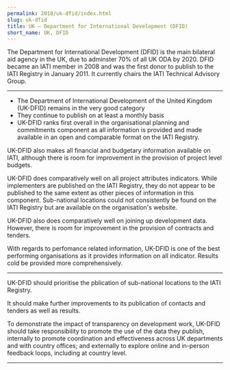 ```yaml
---
permalink: 2018/uk-dfid/index.html
slug: uk-dfid
title: UK – Department for International Development (DFID)
short_name: UK, DFID
---
```


The Department for International Development (DFID) is the main bilateral aid agency in the UK, due to adminster 70% of all UK ODA by 2020. DFID became an IATI member in 2008 and was the first donor to publish to the IATI Registry in January 2011. It currently chairs the IATI Technical Advisory Group.

---

- The Department of International Development of the United Kingdom (UK-DFID) remains in the very good category
- They continue to publish on at least a monthly basis
- UK-DFID ranks first overall in the organisational planning and commitments component as all information is provided and made available in an open and comparable format on the IATI Registry.  

UK-DFID also makes all financial and budgetary information available on IATI, although there is room for improvement in the provision of project level budgets. 

UK-DFID does comparatively well on all project attributes indicators. While implementers are published on the IATI Registry, they do not appear to be published to the same extent as other pieces of information in this component. Sub-national locations could not consistently be found on the IATI Registry but are available on the organisation's website. 

UK-DFID also does comparatively well on joining up development data. However, there is room for improvement in the provision of contracts and tenders. 

With regards to perfomance related information, UK-DFID is one of the best performing organisations as it provides information on all indicator. Results cold be provided more comprehensively. 

---

UK-DFID should prioritise the pblication of sub-national locations to the IATI Registry.

It should make further improvements to its publication of contacts and tenders as well as results. 

To demonstrate the impact of transparency on development work, UK-DFID should take responsibility to promote the use of the data they publish, internally to promote coordination and effectiveness across UK departments and with country offices; and externally to explore online and in-person feedback loops, including at country level.

---
